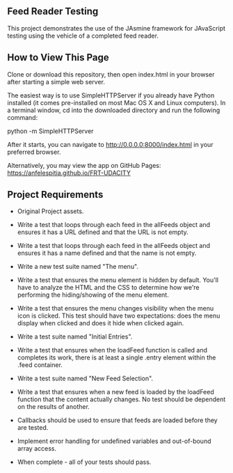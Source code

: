 ## Feed Reader Testing
This project demonstrates the use of the JAsmine framework for JAvaScript testing using the vehicle of a completed feed reader.

## How to View This Page
Clone or download this repository, then open index.html in your browser after starting a simple web server.

The easiest way is to use SimpleHTTPServer if you already have Python installed (it comes pre-installed on most Mac OS X and Linux computers). In a terminal window, cd into the downloaded directory and run the following command:

python -m SimpleHTTPServer

After it starts, you can navigate to http://0.0.0.0:8000/index.html in your preferred browser.

Alternatively, you may view the app on GitHub Pages: https://anfelespitia.github.io/FRT-UDACITY

## Project Requirements
- Original Project assets.

- Write a test that loops through each feed in the allFeeds object and ensures it has a URL defined and that the URL is not empty.

- Write a test that loops through each feed in the allFeeds object and ensures it has a name defined and that the name is not empty.

- Write a new test suite named "The menu".

- Write a test that ensures the menu element is hidden by default. You'll have to analyze the HTML and the CSS to determine how we're performing the hiding/showing of the menu element.

- Write a test that ensures the menu changes visibility when the menu icon is clicked. This test should have two expectations: does the menu display when clicked and does it hide when clicked again.

- Write a test suite named "Initial Entries".

- Write a test that ensures when the loadFeed function is called and completes its work, there is at least a single .entry element within the .feed container.

- Write a test suite named "New Feed Selection".

- Write a test that ensures when a new feed is loaded by the loadFeed function that the content actually changes.
No test should be dependent on the results of another.

- Callbacks should be used to ensure that feeds are loaded before they are tested.

- Implement error handling for undefined variables and out-of-bound array access.

- When complete - all of your tests should pass.
